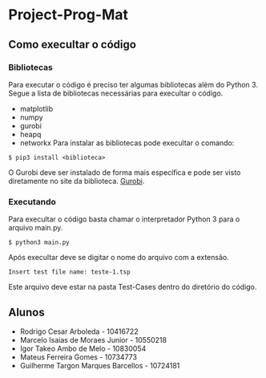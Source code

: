 # Project-Prog-Mat
## Como execultar o código
### Bibliotecas
Para executar o código é preciso ter algumas bibliotecas além do Python 3. Segue a lista de bibliotecas necessárias para execultar o código.  
- matplotlib
- numpy
- gurobi
- heapq
- networkx 
Para instalar as bibliotecas pode execultar o comando:
```
$ pip3 install <biblioteca>
```
O Gurobi deve ser instalado de forma mais específica e pode ser visto diretamente no site da biblioteca. [Gurobi](https://www.gurobi.com/).
### Executando
Para execultar o código basta chamar o interpretador Python 3 para o arquivo main.py.
```
$ python3 main.py
```
Após execultar deve se digitar o nome do arquivo com a extensão.
```
Insert test file name: teste-1.tsp
```
Este arquivo deve estar na pasta Test-Cases dentro do diretório do código.
## Alunos
- Rodrigo Cesar Arboleda - 10416722
- Marcelo Isaias de Moraes Junior - 10550218
- Igor Takeo Ambo de Melo - 10830054
- Mateus Ferreira Gomes - 10734773
- Guilherme Targon Marques Barcellos - 10724181

